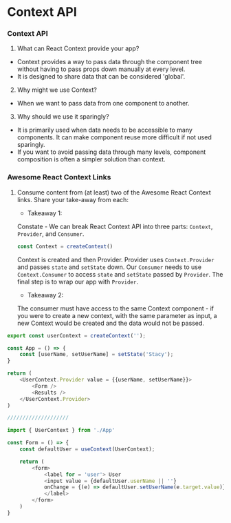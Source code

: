 # Context API

### Context API
1. What can React Context provide your app?
- Context provides a way to pass data through the component tree without having to pass props down manually at every level. 
- It is designed to share data that can be considered 'global'. 

2. Why might we use Context?
- When we want to pass data from one component to another. 

3. Why should we use it sparingly?
- It is primarily used when data needs to be accessible to many components. It can make component reuse more difficult if not used sparingly.
- If you want to avoid passing data through many levels, component composition is often a simpler solution than context. 

### Awesome React Context Links
1. Consume content from (at least) two of the Awesome React Context links. Share your take-away from each:
    - Takeaway 1: 
    
    Constate - We can break React Context API into three parts: `Context`, `Provider`, and `Consumer`. 
    ```js
    const Context = createContext()
    ```
    Context is created and then Provider. Provider uses `Context.Provider` and passes `state` and `setState` down. Our `Consumer` needs to use `Context.Consumer` to access `state` and `setState` passed by `Provider`. The final step is to wrap our app with `Provider`. 

    - Takeaway 2: 

    The consumer must have access to the same Context component - if you were to create a new context, with the same parameter as input, a new Context would be created and the data would not be passed. 


```js
export const userContext = createContext('');

const App = () => {
    const [userName, setUserName] = setState('Stacy');
}

return (
    <UserContext.Provider value = {{userName, setUserName}}>
        <Form />
        <Results />
    </UserContext.Provider>
)

////////////////////

import { UserContext } from './App'

const Form = () => {
    const defaultUser = useContext(UserContext);

    return (    
        <form>
            <label for = 'user'> User
            <input value = {defaultUser.userName || ''}
            onChange = {(e) => defaultUser.setUserName(e.target.value)}>
            </label>
        </form>
    )
}
```